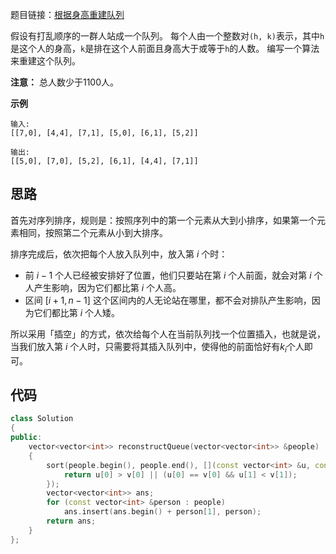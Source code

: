 题目链接：[根据身高重建队列](https://leetcode-cn.com/problems/queue-reconstruction-by-height/)

假设有打乱顺序的一群人站成一个队列。 每个人由一个整数对`(h, k)`表示，其中`h`是这个人的身高，`k`是排在这个人前面且身高大于或等于`h`的人数。 编写一个算法来重建这个队列。

**注意：**
总人数少于1100人。

**示例**

```
输入:
[[7,0], [4,4], [7,1], [5,0], [6,1], [5,2]]

输出:
[[5,0], [7,0], [5,2], [6,1], [4,4], [7,1]]
```

## 思路

首先对序列排序，规则是：按照序列中的第一个元素从大到小排序，如果第一个元素相同，按照第二个元素从小到大排序。

排序完成后，依次把每个人放入队列中，放入第 $i$ 个时：

- 前 $i-1$ 个人已经被安排好了位置，他们只要站在第 $i$ 个人前面，就会对第 $i$ 个人产生影响，因为它们都比第 $i$ 个人高。
- 区间 $[i+1,n-1]$ 这个区间内的人无论站在哪里，都不会对排队产生影响，因为它们都比第 $i$ 个人矮。

所以采用「插空」的方式，依次给每个人在当前队列找一个位置插入，也就是说，当我们放入第 $i$ 个人时，只需要将其插入队列中，使得他的前面恰好有$k_i$个人即可。

## 代码

```cpp
class Solution
{
public:
    vector<vector<int>> reconstructQueue(vector<vector<int>> &people)
    {
        sort(people.begin(), people.end(), [](const vector<int> &u, const vector<int> &v) {
            return u[0] > v[0] || (u[0] == v[0] && u[1] < v[1]);
        });
        vector<vector<int>> ans;
        for (const vector<int> &person : people)
            ans.insert(ans.begin() + person[1], person);
        return ans;
    }
};
```

